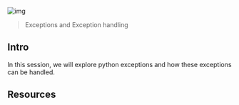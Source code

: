![img](https://assets.imaginablefutures.com/media/images/ALX_Logo.max-200x150.png)
> Exceptions and Exception handling 

## Intro
In this session, we will explore python exceptions and how these exceptions can be handled. 

## Resources 
